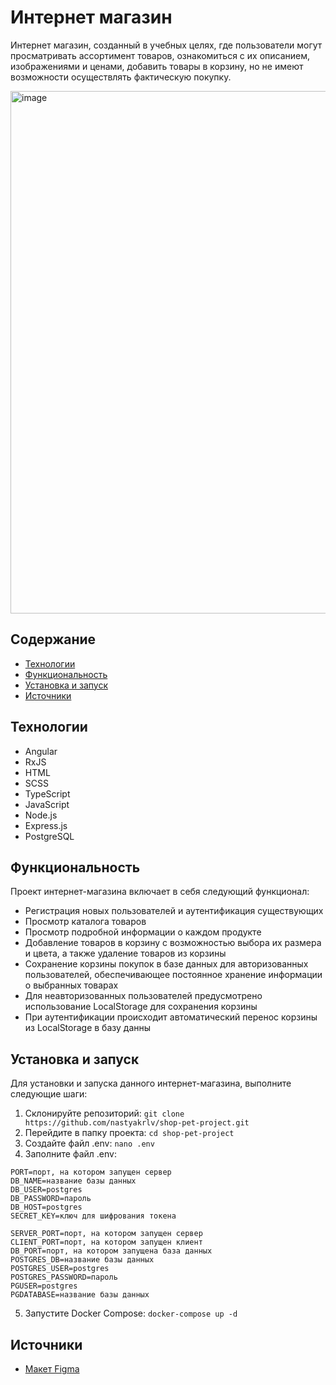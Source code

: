 # Интернет магазин

Интернет магазин, созданный в учебных целях, где пользователи могут просматривать ассортимент товаров, ознакомиться с их описанием, изображениями и ценами, добавить товары в корзину, но не имеют возможности осуществлять фактическую покупку.

<img width="836" alt="image" src="https://github.com/nastyakrlv/shop-pet-project/assets/112975832/e555d238-6197-4f03-a6cf-402797e0f124">

## Содержание

- [Технологии](#технологии)
- [Функциональность](#функциональность)
- [Установка и запуск](#установка-и-запуск)
- [Источники](#источники)

## Технологии

- Angular
- RxJS
- HTML
- SCSS
- TypeScript
- JavaScript
- Node.js
- Express.js
- PostgreSQL

## Функциональность

Проект интернет-магазина включает в себя следующий функционал:

- Регистрация новых пользователей и аутентификация существующих
- Просмотр каталога товаров
- Просмотр подробной информации о каждом продукте
- Добавление товаров в корзину с возможностью выбора их размера и цвета, а также удаление товаров из корзины
- Сохранение корзины покупок в базе данных для авторизованных пользователей, обеспечивающее постоянное хранение информации о выбранных товарах
- Для неавторизованных пользователей предусмотрено использование LocalStorage для сохранения корзины
- При аутентификации происходит автоматический перенос корзины из LocalStorage в базу данны

## Установка и запуск

Для установки и запуска данного интернет-магазина, выполните следующие шаги:

1. Склонируйте репозиторий: `git clone https://github.com/nastyakrlv/shop-pet-project.git`
2. Перейдите в папку проекта: `cd shop-pet-project`
3. Создайте файл .env: `nano .env`
4. Заполните файл .env:
   
```
PORT=порт, на котором запущен сервер
DB_NAME=название базы данных
DB_USER=postgres
DB_PASSWORD=пароль
DB_HOST=postgres
SECRET_KEY=ключ для шифрования токена

SERVER_PORT=порт, на котором запущен сервер
CLIENT_PORT=порт, на котором запущен клиент
DB_PORT=порт, на котором запущена база данных
POSTGRES_DB=название базы данных
POSTGRES_USER=postgres
POSTGRES_PASSWORD=пароль
PGUSER=postgres
PGDATABASE=название базы данных
```
5. Запустите Docker Compose: `docker-compose up -d`

## Источники

- [Макет Figma](https://www.figma.com/file/Gz2gyFGhowggdvNwNNDK5o/Online-Shopping-Website-Design---eCommerce-Store-Website---UI-Kit-(Community)?mode=dev)
